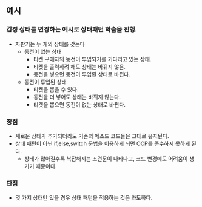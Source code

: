 ## 예시
### 감정 상태를 변경하는 예시로 상태패턴 학습을 진행.
- 자판기는 두 개의 상태를 갖는다
  - 동전이 없는 상태
    - 티켓 구매자의 동전이 투입되기를 기다리고 있는 상태.
    - 티켓을 출력하려 해도 상태는 바뀌지 않음.
    - 동전을 넣으면 동전이 투입된 상태로 바뀐다.
  - 동전이 투입된 상태
    - 티켓을 뽑을 수 있다.
    - 동전을 더 넣어도 상태는 바뀌지 않는다.
    - 티켓을 뽑으면 동전이 없는 상태로 바뀐다.</br>

### 장점
- 새로운 상태가 추가되더라도 기존의 메소드 코드들은 그대로 유지된다.
- 상태 패턴이 아닌 if,else,switch 문법을 이용하게 되면 OCP를 준수하지 못하게 된다.
  - 상태가 많아질수록 복잡해지는 조건문이 나타나고, 코드 변경에도 어려움이 생기기 때문이다.
### 단점
- 몇 가지 상태만 있을 경우 상태 패턴을 적용하는 것은 과도하다.